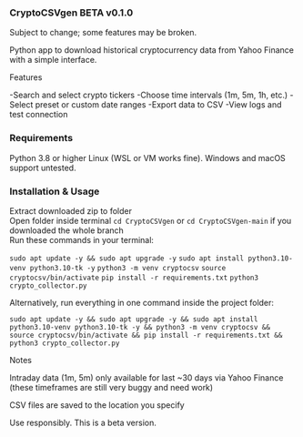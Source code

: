 ### CryptoCSVgen BETA v0.1.0
Subject to change; some features may be broken.

Python app to download historical cryptocurrency data from Yahoo Finance with a simple interface.

Features

-Search and select crypto tickers
-Choose time intervals (1m, 5m, 1h, etc.)
-Select preset or custom date ranges
-Export data to CSV
-View logs and test connection

### Requirements
Python 3.8 or higher
Linux (WSL or VM works fine). Windows and macOS support untested.

### Installation & Usage

Extract downloaded zip to folder  
Open folder inside terminal `cd CryptoCSVgen` or `cd CryptoCSVgen-main` if you downloaded the whole branch  
Run these commands in your terminal:  

`sudo apt update -y && sudo apt upgrade -y`
`sudo apt install python3.10-venv python3.10-tk -y`
`python3 -m venv cryptocsv`
`source cryptocsv/bin/activate`
`pip install -r requirements.txt`
`python3 crypto_collector.py`

Alternatively, run everything in one command inside the project folder:  

`sudo apt update -y && sudo apt upgrade -y && sudo apt install python3.10-venv python3.10-tk -y && python3 -m venv cryptocsv && source cryptocsv/bin/activate && pip install -r requirements.txt && python3 crypto_collector.py`  

Notes  

Intraday data (1m, 5m) only available for last ~30 days via Yahoo Finance (these timeframes are still very buggy and need work)  

CSV files are saved to the location you specify  

Use responsibly. This is a beta version.  
